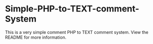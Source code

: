 # Simple-PHP-to-TEXT-comment-System
This is a very simple comment PHP to TEXT comment system. View the README for more information.
